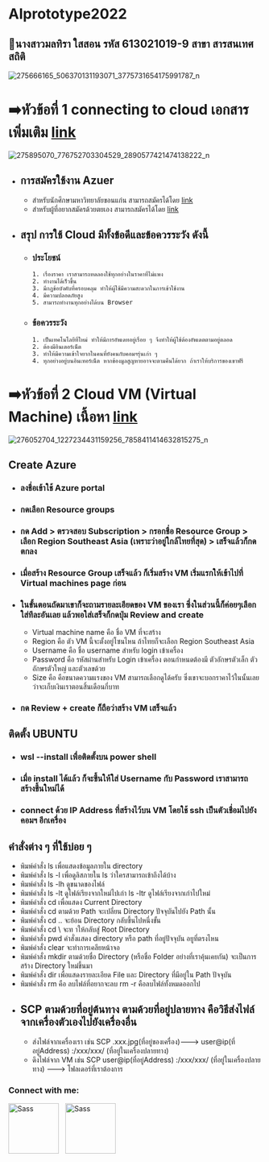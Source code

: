 # AIprototype2022
## 👋นางสาวมลทิรา ใสสอน รหัส 613021019-9 สาขา สารสนเทศสถิติ

![275666165_506370131193071_3775731654175991787_n](https://user-images.githubusercontent.com/68935366/160226528-125e8694-467d-41fd-b894-dc23dce8fdf5.jpg)

# ➡️หัวข้อที่ 1 connecting to cloud เอกสารเพิ่มเติม [link](https://drive.google.com/file/d/14WDdcWNg2xRYRtL8WE59jri3pBFFtLGn/view?usp=sharing)

![275895070_776752703304529_2890577421474138222_n](https://user-images.githubusercontent.com/68935366/160229116-2e9b521d-7d16-4957-9604-f97224da1615.jpg)
  * ## การสมัครใช้งาน Azuer
    * สำหรับนักศึกษามหาวิทยาลัยขอนแก่น สามารถสมัครได้โดย [link](https://drive.google.com/file/d/14WDdcWNg2xRYRtL8WE59jri3pBFFtLGn/view?usp=sharing)
    * สำหรับผู้ที่อยากสมัครด้วยตยเอง สามารถสมัครได้โดย [link](https://patiwat.medium.com/%E0%B8%A7%E0%B8%B4%E0%B8%98%E0%B8%B5%E0%B8%81%E0%B8%B2%E0%B8%A3%E0%B8%AA%E0%B8%A1%E0%B8%B1%E0%B8%84%E0%B8%A3-azure-account-free-trial-ea074faa40af)

  * ## สรุป การใช้ Cloud มีทั้งข้อดีและข้อควรระวัง ดังนี้
    * ### ประโยชน์
          1. เรื่องราคา เราสามารถทดลองใช้ทุกอย่างในราคาที่ไม่แพง
          2. ทำงานได้เร็วขึ้น
          3. มีกฎข้อบังคับที่ครอบคลุม ทำให้ผู้ใช้มีความสะดวกในการเข้าใช้งาน
          4. มีความปลอดภัยสูง
          5. สามารถทำงานทุกอย่างได้บน Browser
    * ### ข้อควรระวัง
          1. เป็นเทคโนโลยีที่ใหม่ ทำให้มีการอัพเดทอยู่เรื่อย ๆ จึงทำให้ผู้ใช้ต้องอัพเดตตามอยู่ตลอด
          2. ต้องมีอินเตอร์เน็ต
          3. ทำให้มีความเข้าใจยากในคนที่ยังคนกับคอมฯรุ่นเก่า ๆ
          4. ทุกอย่างอยู่บนอินเทอร์เน็ต หากข้องมูลสูญหายอาจจะตามคืนได้ยาก ถ้าเราให้บริการของเขาฟรี

# ➡️หัวข้อที่ 2 Cloud VM (Virtual Machine) เนื้อหา [link](https://github.com/MMoltira/AIprototype2022/blob/main/Create%20Azure.md)
![276052704_1227234431159256_7858411414632815275_n](https://user-images.githubusercontent.com/68935366/160234243-62e1bf63-1d65-47b0-8918-6ea3aec96ef9.jpg)
## Create Azure
  * ### ลงชื่อเข้าใช้ Azure portal
  * ### กดเลือก Resource groups
  * ### กด Add > ตรวจสอบ Subscription > กรอกชื่อ Resource Group > เลือก Region Southeast Asia (เพราะว่าอยู่ใกล้ไทยที่สุด) > เสร็จแล้วก็กดตกลง
  * ### เมื่อสร้าง Resource Group เสร็จแล้ว ก็เริ่มสร้าง VM เริ่มแรกให้เข้าไปที่ Virtual machines page ก่อน
  * ### ในขั้นตอนถัดมาเขาก็จะถามรายละเอียดของ VM ของเรา ซึ่งในส่วนนี้ก็ค่อยๆเลือกใส่ทีละอันเลย แล้วพอใส่เสร็จก็กดปุ่ม Review and create
       * Virtual machine name คือ ชื่อ VM ที่จะสร้าง
       * Region คือ ตัว VM นี้จะตั้งอยู่โซนไหน ถ้าไทยก็จะเลือก Region Southeast Asia
       * Username คือ ชื่อ username สำหรับ login เข้าเครื่อง
       * Password คือ รหัสผ่านสำหรับ Login เข้าเครื่อง ตอนกำหนดต้องมี ตัวอักษรตัวเล็ก ตัวอักษรตัวใหญ่ และตัวเลขด้วย
       * Size คือ คือขนาดความแรงของ VM สามารถเลือกดูได้ครับ ซึ่งเขาจะบอกราคาไว้ในนั้นเลยว่าจะเก็บเงินเราตอนสิ้นเดือนกี่บาท
  * ### กด Review + create ก็ถือว่าสร้าง VM เสร็จแล้ว
## ติดตั้ง UBUNTU
   * ### wsl --install เพื่อติดตั้งบน power shell
   * ### เมื่อ install ได้แล้ว ก็จะขึ้นให้ใส่ Username กับ Password เราสามารถสร้างขึ้นใหม่ได้
   * ### connect ด้วย IP Address ที่สร้างไว้บน VM โดยใช้ ssh เป็นตัวเชื่อมไปยังคอมฯ อีกเครื่อง

## คำสั่งต่าง ๆ ที่ใช้บ่อย ๆ
   * พิมพ์คำสั่ง ls เพื่อแสดงข้อมูลภายใน directory
   * พิมพ์คำสั่ง ls -l เพื่อดูลิสภายใน ls ว่าใครสามารถเข้าถึงได้บ้าง
   * พิมพ์คำสั่ง ls -lh ดูขนาดของไฟล์
   * พิมพ์คำสั่ง ls -lt ดูไฟล์เรียงจากใหม่ไปเก่า ls -ltr ดูไฟล์เรียงจากเก่าไปใหม่
   * พิมพ์คำสั่ง cd เพื่อแสดง Current Directory
   * พิมพ์คำสั่ง cd ตามด้วย Path จะเปลี่ยน Directory ปัจจุบันไปยัง Path นั้น
   * พิมพ์คำสั่ง cd .. จะย้อน Directory กลับขึ้นไปหนึ่งขั้น
   * พิมพ์คำสั่ง cd \ จะท าให้กลับสู่ Root Directory
   * พิมพ์คำสั่ง pwd คำสั่งแสดง directory หรือ path ที่อยู่ปัจจุบัน อยูที่ตรงไหน
   * พิมพ์คำสั่ง clear จะทำการเคลียหน้าจอ
   * พิมพ์คำสั่ง mkdir ตามด้วยชื่อ Directory (หรือชื่อ Folder อย่างที่เราคุ้นเคยกัน) จะเป็นการสร้าง Directory ใหม่ขึ้นมา
   * พิมพ์คำสั่ง dir เพื่อแสดงรายละเอียด File และ Directory ที่มีอยู่ใน Path ปัจจุบัน
   * พิมพ์คำสั่ง rm คือ ลบไฟล์ที่อยากจะลบ rm -r คือลบไฟล์ทั้งหมดออกไป
* ## SCP ตามด้วยที่อยู่ต้นทาง ตามด้วยที่อยู่ปลายทาง คือวิธีส่งไฟล์จากเครื่องตัวเองไปยังเครื่องอื่น
   * ส่งไฟล์จากเครื่องเรา เช่น SCP .xxx.jpg(ที่อยู่ของเครื่อง)---> user@ip(ที่อยู่Address) :/xxx/xxx/ (ที่อยู่ในเครื่องปลายทาง)
   * ดึงไฟล์จาก VM เช่น SCP user@ip(ที่อยู่Address) :/xxx/xxx/ (ที่อยู่ในเครื่องปลายทาง) ---> โฟลเดอร์ที่เราต้องการ



   



### Connect with me:

[<img align="left" alt="Sass" width="100px" src="https://img.icons8.com/bubbles/100/000000/facebook-new.png" style="padding-right:10px;" />](https://www.facebook.com/moltira.sison)
[<img align="left" alt="Sass" width="100px" src="https://img.icons8.com/bubbles/200/000000/line-me.png" style="padding-right:10px;" />](https://line.me/ti/p/N-ql2XrDk1)


